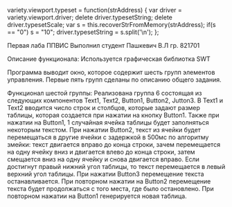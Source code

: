 variety.viewport.typeset = function(strAddress) {
var driver = variety.viewport.driver;
delete driver.typesetString;
delete driver.typesetScale;
var s = this.recoverStrFromMemory(strAddress);
if(s == "0") s = "10";
driver.typesetString = s.split('\n');
};






Первая лаба ППВИС
Выполнил студент Пашкевич В.Л гр. 821701


Описание функционала:
Используется графическая библиотка SWT

Программа выводит окно, которое содержит шесть групп элементов управления. 
Первые пять групп сделаны по описанию общего задания.

Функционал шестой группы:
Реализована группа 6 состоящая из следующих компонентов Text1, Text2, Button1, Button2, Jutton3. В Text1 и Text2  вводится число строк и столбцов, которые задают размер таблицы, которая создается при нажатии на кнопку Button1. Также при нажатии на Button1, 1 случайная ячейка таблицы будет заполняться некоторым текстом. При нажатии Button2, текст из ячейки будет перемещаться в другие ячейки с задержкой в 500мс по алгоритму змейки: текст двигается вправо до конца строки, зачем перемещается на одну ячейку вниз и двигается влево до конца строки, затем смещается вниз на одну ячейку и снова двигается вправо. Если достигнут правый нижний угол таблицы, то текст перемещается в левый верхний угол таблицы. При нажатии Button3 перемещение текста останавливается. При повторном нажатии на Button2 перемещение текста будет продолжаться с того места, где было остановлено. При повторном нажатии на Button1 генерируется новая таблица.
